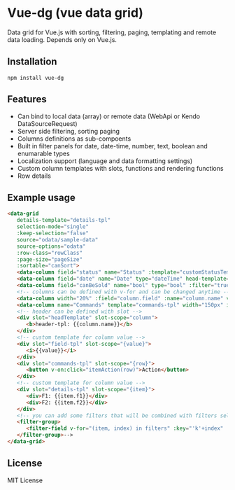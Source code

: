 # Vue-dg (vue data grid)
Data grid for Vue.js with sorting, filtering, paging, templating and remote data loading.
Depends only on Vue.js.

## Installation
`npm install vue-dg`

## Features
* Can bind to local data (array) or remote data (WebApi or Kendo DataSourceRequest)
* Server side filtering, sorting paging
* Columns definitions as sub-compoents
* Built in filter panels for date, date-time, number, text, boolean and enumarable types
* Localization support (language and data formatting settings)
* Custom column templates with slots, functions and rendering functions
* Row details

## Example usage
```html
<data-grid 
   details-template="details-tpl"
   selection-mode="single"
   :keep-selection="false" 
   source="odata/sample-data" 
   source-options="odata"
   :row-class="rowClass"
   :page-size="pageSize" 
   :sortable="canSort">
   <data-column field="status" name="Status" :template="customStatusTemplate"></data-column>
   <data-column field="date" name="Date" type="dateTime" head-template="headTemplate" :filter="true" format-options="YYYY-MM-DD!"></data-column>
   <data-column field="canBeSold" name="bool" type="bool" :filter="true"></data-column>
   <!-- columns can be defined with v-for and can be changed anytime -->
   <data-column width="20%" :field="column.field" :name="column.name" v-for="column in columns" :key="column.id" template="field-tpl"></data-column>
   <data-column name="Commands" template="commands-tpl" width="150px" icon="fa fa-address-book"></data-column>
   <!-- header can be defined with slot -->
   <div slot="headTemplate" slot-scope="column">
      <b>header-tpl: {{column.name}}</b>
   </div>
   <!-- custom template for column value -->
   <div slot="field-tpl" slot-scope="{value}">
      <i>{{value}}</i>
   </div>
   <div slot="commands-tpl" slot-scope="{row}">
      <button v-on:click="itemAction(row)">Action</button>
   </div>
   <!-- custom template for column value -->
   <div slot="details-tpl" slot-scope="{item}">
      <div>F1: {{item.f1}}</div>
      <div>F2: {{item.f2}}</div>
   </div>
   <!-- you can add some filters that will be combined with filters selected by user -->
   <filter-group>
      <filter-field v-for="(item, index) in filters" :key="'k'+index" :field="item.field" :value="item.value"></filter-field>
   </filter-group>-->
</data-grid>
```
## License
MIT License